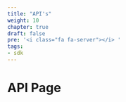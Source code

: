 ```yaml
---
title: "API's"
weight: 10
chapter: true
draft: false
pre: '<i class="fa fa-server"></i> '
tags:
- sdk
---
```


# API Page